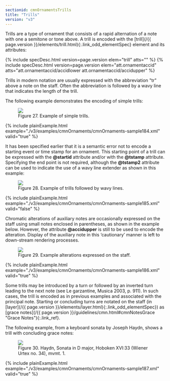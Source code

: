 ```yaml
---
sectionid: cmnOrnamentsTrills
title: "Trills"
version: "v3"
---
```




Trills are a type of ornament that consists of a rapid alternation of a note with
one a
semitone or tone above. A trill is encoded with the [trill](/{{ page.version }}/elements/trill.html){:.link_odd_elementSpec} element and
its attributes:



{% include specDesc.html version=page.version elem="trill" atts="" %}
{% include specDesc.html version=page.version elem="att.ornamentaccid" atts="att.ornamentaccid/accidlower att.ornamentaccid/accidupper" %}





Trills in modern notation are usually expressed with the abbreviation "tr" above a
note on
the staff. Often the abbreviation is followed by a wavy line that indicates the length
of the
trill.


The following example demonstrates the encoding of simple trills:

<figure class="figure">
   <img src="../../../../guidelines/v3/Images/modules/cmnOrnaments/ex_tr.png" class="img-responsive"></img>
   <figcaption class="figure-caption">Figure 27. Example of simple trills.</figcaption>
</figure>
{% include plainExample.html example="./v3/examples/cmnOrnaments/cmnOrnaments-sample184.xml" valid="true" %}


It has been specified earlier that it is a semantic error not to encode a starting
event or
time stamp for an ornament. This starting point of a trill can be expressed with the
**@startid** attribute and/or with the **@tstamp** attribute. Specifying the end
point is not required, although the **@tstamp2** attribute can be used to indicate the
use of a wavy line extender as shown in this example:


<figure class="figure">
   <img src="../../../../guidelines/v3/Images/modules/cmnOrnaments/ex_trill_wavy.png" class="img-responsive"></img>
   <figcaption class="figure-caption">Figure 28. Example of trills followed by wavy lines.</figcaption>
</figure>
{% include plainExample.html example="./v3/examples/cmnOrnaments/cmnOrnaments-sample185.xml" valid="false" %}


Chromatic alterations of auxiliary notes are occasionally expressed on the staff using
small
notes enclosed in parentheses, as shown in the example below. However, the attribute
**@accidupper** is still to be used to encode the alteration. Display of the auxiliary
note in this ‘cautionary’ manner is left to down-stream rendering
processes.


<figure class="figure">
   <img src="../../../../guidelines/v3/Images/modules/cmnOrnaments/ex_tr_accid.png" class="img-responsive"></img>
   <figcaption class="figure-caption">Figure 29. Example alterations expressed on the staff.</figcaption>
</figure>
{% include plainExample.html example="./v3/examples/cmnOrnaments/cmnOrnaments-sample186.xml" valid="true" %}


Some trills may be introduced by a turn or followed by an inverted turn leading to
the next
note (see 
<span class="bibl">Le garzantine, Musica 2003, p. 911</span>). In such cases, the trill is
encoded as in previous examples and associated with the principal note. Starting or
concluding
turns are notated on the staff (in [layer](/{{ page.version }}/elements/layer.html){:.link_odd_elementSpec}) as [grace notes](/{{ page.version }}/guidelines/cmn.html#cmnNotesGrace "Grace Notes"){:.link_ref}.


The following example, from a keyboard sonata by Joseph Haydn, shows a trill with
concluding
grace notes:


<figure class="figure">
   <img src="../../../../guidelines/v3/Images/modules/cmnOrnaments/ex_tr_grace.png" class="img-responsive"></img>
   <figcaption class="figure-caption">Figure 30. Haydn, Sonata in D major, Hoboken XVI:33 (Wiener Urtex no. 34), mvmt. 1.</figcaption>
</figure>
{% include plainExample.html example="./v3/examples/cmnOrnaments/cmnOrnaments-sample187.xml" valid="true" %}




